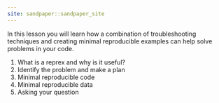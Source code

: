 ```yaml
---
site: sandpaper::sandpaper_site
---
```


In this lesson you will learn how a combination of troubleshooting techniques and creating minimal reproducible examples can help solve problems in your code.

1.  What is a reprex and why is it useful?
2.  Identify the problem and make a plan
3.  Minimal reproducible code
4.  Minimal reproducible data
5.  Asking your question


